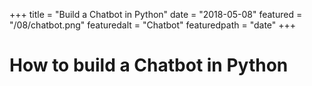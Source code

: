 +++
title = "Build a Chatbot in Python"
date = "2018-05-08"
featured = "/08/chatbot.png"
featuredalt = "Chatbot"
featuredpath = "date"
+++

# How to build a Chatbot in Python
